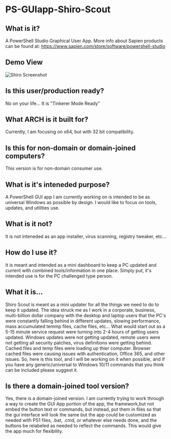 # PS-GUIapp-Shiro-Scout
## What is it?
A PowerShell Studio Graphical User App.
More info about Sapien products can be found at:
https://www.sapien.com/store/software/powershell-studio
## Demo View
![Shiro Screenshot](/PS-GUIapp-Shiro-Scout/assets/shiro.png?raw=true "Shiro Screenshot")
## Is this user/production ready?
No on your life... It is "Tinkerer Mode Ready"
## What ARCH is it built for?
Currently, I am focusing on x64, but with 32 bit compatibility.
## Is this for non-domain or domain-joined computers?
This version is for non-domain consumer use.
## What is it's inteneded purpose?
A PowerShell GUI app I am currently working on is intended to be as universal Windows as possible by design. I would like to focus on tools, updates, and utilities use.
## What is it not?
It is not inteneded as an app installer, virus scanning, registry tweaker, etc...
## How do I use it?
It is meant and intended as a mini dashboard to keep a PC updated and current with combined tools/information in one place.
Simply put, it's intended use is for the PC challenged type person.
## What it is...
Shiro Scout is meant as a mini updater for all the things we need to do to keep it updated. 
The idea struck me as I work in a corporate, business, multi-billion dollar company with the desktop and laptop users that the PC's were constantly falling behind in different updates, slowing performance, mass accumulated temmp files, cache files, etc...
What would start out as a 5-15 minute service request were turning into 2-4 hours of getting users updated.
Windows updates were not getting updated, remote users were not getting all security patches, virus definitions were getting behind.
Cached files and temp files were loading up thier computer. Browser cached files were causing issues with authentication, Office 365, and other issues.
So, here is this tool, and I will be working on it when possible, and if you have any generic/universal to Windows 10/11 commands that you think can be included please suggest it.
## Is there a domain-joined tool version?
Yes, there is a domain-joined version.
I am currently trying to work through a way to create the GUI App portion of the app, the framework,but not embed the button text or commands,
but instead, put them in files so that the gui interface will look the same but the app could be customized as needed with PS1 files, .bat, .cmd, or whatever else needs done, and the buttons be relabeled as needed to reflect the commands.
This would give the app much for flexibility.
